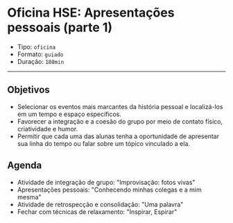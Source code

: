 # Oficina HSE: Apresentações pessoais (parte 1)

- Tipo: `oficina`
- Formato: `guiado`
- Duração: `180min`

***

## Objetivos

- Selecionar os eventos mais marcantes da história pessoal e localizá-los em um
  tempo e espaço específicos.
- Favorecer a integração e a coesão do grupo por meio de contato físico,
  criatividade e humor.
- Permitir que cada uma das alunas tenha a oportunidade de apresentar sua linha
  do tempo ou falar sobre um tópico vinculado a ela.

## Agenda

- Atividade de integração de grupo: "Improvisação: fotos vivas"
- Apresentações pessoais: "Conhecendo minhas colegas e a mim mesma"
- Atividade de retrospecção e consolidação: "Uma palavra"
- Fechar com técnicas de relaxamento: "Inspirar, Espirar"
